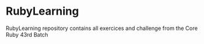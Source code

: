 RubyLearning
============

RubyLearning repository contains all exercices and challenge from the Core Ruby 43rd Batch
